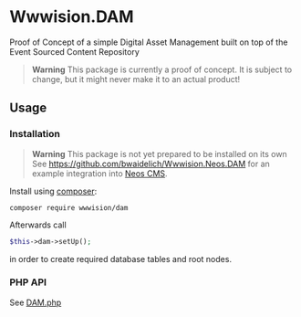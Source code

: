 # Wwwision.DAM

Proof of Concept of a simple Digital Asset Management built on top of the Event Sourced Content Repository

> **Warning**
> This package is currently a proof of concept. It is subject to change, but it might never make it to an actual product!

## Usage

### Installation

> **Warning**
> This package is not yet prepared to be installed on its own
> See https://github.com/bwaidelich/Wwwision.Neos.DAM for an example integration into [Neos CMS](https://neos.io).

Install using [composer](https://getcomposer.org):

```shell
composer require wwwision/dam
```

Afterwards call

```php
$this->dam->setUp();
```

in order to create required database tables and root nodes.

### PHP API

See [DAM.php](src/DAM.php)
